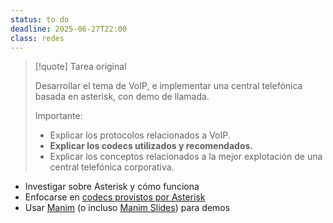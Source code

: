 ```yaml
---
status: to do
deadline: 2025-06-27T22:00
class: redes
---
```

> [!quote] Tarea original
> 
> Desarrollar el tema de VoIP, e implementar una central telefónica basada en asterisk, con demo de llamada.
> 
> Importante:  
> - Explicar los protocolos relacionados a VoIP.  
> - **Explicar los codecs utilizados y recomendados.**  
> - Explicar los conceptos relacionados a la mejor explotación de una central telefónica corporativa.

- Investigar sobre Asterisk y cómo funciona
- Enfocarse en [codecs provistos por Asterisk](https://docs.asterisk.org/Fundamentals/Asterisk-Architecture/Types-of-Asterisk-Modules/Codec-Modules/)
- Usar [Manim](https://www.manim.community/) (o incluso [Manim Slides](https://github.com/jeertmans/manim-slides)) para demos
